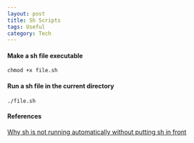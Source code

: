 ```yaml
---
layout: post
title: Sh Scripts
tags: Useful
category: Tech
---
```


#### Make a sh file executable ####

~~~
chmod +x file.sh
~~~

#### Run a sh file in the current directory ####

~~~
./file.sh
~~~

#### References ####

[Why sh is not running automatically without putting sh in front](http://apple.stackexchange.com/questions/101170/why-do-i-need-to-put-sh-before-running-sh-files)
